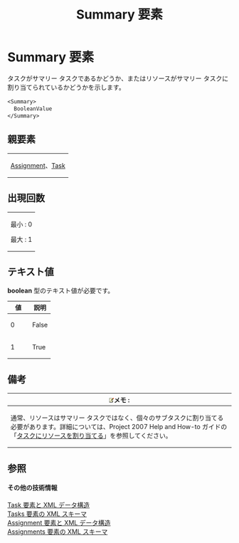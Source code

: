 ﻿---
title: Summary 要素
TOCTitle: Summary 要素
ms:assetid: 3a98d88c-72ab-48dd-a0a7-97928fbea13e
ms:mtpsurl: https://msdn.microsoft.com/ja-jp/library/Bb968468(v=office.12)
ms:contentKeyID: 16735224
ms.date: 06/30/2008
mtps_version: v=office.12
ms.translationtype: HT
---

# Summary 要素

タスクがサマリー タスクであるかどうか、またはリソースがサマリー タスクに割り当てられているかどうかを示します。

    <Summary>
      BooleanValue
    </Summary>

## 親要素

<table>
<colgroup>
<col style="width: 100%" />
</colgroup>
<tbody>
<tr class="odd">
<td><p><a href="assignment-element.md">Assignment</a>、<a href="task-element.md">Task</a></p></td>
</tr>
</tbody>
</table>


## 出現回数


<table>
<colgroup>
<col style="width: 100%" />
</colgroup>
<tbody>
<tr class="odd">
<td><p>最小 : 0</p>
<p>最大 : 1</p></td>
</tr>
</tbody>
</table>


## テキスト値

**boolean** 型のテキスト値が必要です。

<table>
<colgroup>
<col style="width: 50%" />
<col style="width: 50%" />
</colgroup>
<thead>
<tr class="header">
<th>値</th>
<th>説明</th>
</tr>
</thead>
<tbody>
<tr class="odd">
<td><p>0</p></td>
<td><p>False</p></td>
</tr>
<tr class="even">
<td><p>1</p></td>
<td><p>True</p></td>
</tr>
</tbody>
</table>


## 備考

<table>
<colgroup>
<col style="width: 100%" />
</colgroup>
<thead>
<tr class="header">
<th><img src="images/Bb968475.note(ja-jp,office.12).gif" alt="Note" class="note" />メモ :</th>
</tr>
</thead>
<tbody>
<tr class="odd">
<td><p>通常、リソースはサマリー タスクではなく、個々のサブタスクに割り当てる必要があります。詳細については、Project 2007 Help and How-to ガイドの「<a href="http://office.microsoft.com/ja-jp/project/ha101935931041.aspx">タスクにリソースを割り当てる</a>」を参照してください。</p></td>
</tr>
</tbody>
</table>


## 参照

#### その他の技術情報

[Task 要素と XML データ構造](task-elements-and-xml-structure.md)  
[Tasks 要素の XML スキーマ](xml-schema-for-the-tasks-element.md)  
[Assignment 要素と XML データ構造](assignment-elements-and-xml-structure.md)  
[Assignments 要素の XML スキーマ](xml-schema-for-the-assignments-element.md)


